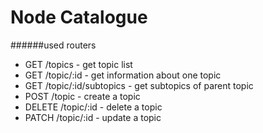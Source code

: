 # Node Catalogue

######used routers

* GET /topics - get topic list
* GET /topic/:id - get information about one topic
* GET /topic/:id/subtopics - get subtopics of parent topic
* POST /topic - create a topic
* DELETE /topic/:id - delete a topic
* PATCH /topic/:id - update a topic